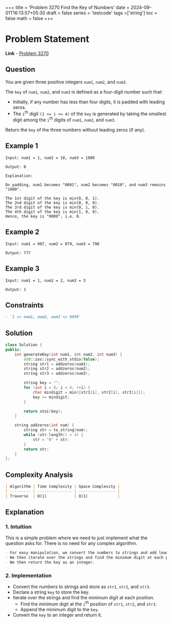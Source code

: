 +++
title = 'Problem 3270 Find the Key of Numbers'
date = 2024-09-01T16:13:57+05:30
draft = false
series = 'leetcode'
tags =['string']
toc = false
math = false
+++

# Problem Statement

**Link** - [Problem 3270](https://leetcode.com/problems/find-the-key-of-the-numbers/description/)

## Question

You are given three positive integers `num1`, `num2`, and `num3`.

The `key` of `num1`, `num2`, and `num3` is defined as a four-digit number such that:

- Initially, if any number has less than four digits, it is padded with leading zeros.
- The `i`<sup>th</sup> digit `(1 <= i <= 4)` of the `key` is generated by taking the smallest digit among the `i`<sup>th</sup> digits of `num1`, `num2`, and `num3`.

Return the `key` of the three numbers without leading zeros (if any).

## Example 1

```
Input: num1 = 1, num2 = 10, num3 = 1000

Output: 0

Explanation:

On padding, num1 becomes "0001", num2 becomes "0010", and num3 remains "1000".

The 1st digit of the key is min(0, 0, 1).
The 2nd digit of the key is min(0, 0, 0).
The 3rd digit of the key is min(0, 1, 0).
The 4th digit of the key is min(1, 0, 0).
Hence, the key is "0000", i.e. 0.
```

## Example 2

```
Input: num1 = 987, num2 = 879, num3 = 798

Output: 777
```

## Example 3

```
Input: num1 = 1, num2 = 2, num3 = 3

Output: 1
```

## Constraints

```markdown
- `1 <= num1, num2, num3 <= 9999`
```

## Solution

```cpp
class Solution {
public:
    int generateKey(int num1, int num2, int num3) {
        std::ios::sync_with_stdio(false);
        string str1 = addzeros(num1);
        string str2 = addzeros(num2);
        string str3 = addzeros(num3);

        string key = "";
        for (int i = 0; i < 4; ++i) {
            char mindigit = min({str1[i], str2[i], str3[i]});
            key += mindigit;
        }

        return stoi(key);
    }

    string addzeros(int num) {
        string str = to_string(num);
        while (str.length() < 4) {
            str = "0" + str;
        }
        return str;
    }
};
```

## Complexity Analysis

```markdown
| Algorithm | Time Complexity | Space Complexity |
| --------- | --------------- | ---------------- |
| Traverse  | O(1)            | O(1)             |
```

## Explanation

### 1. Intuition

This is a simple problem where we need to just implement what the question asks for. There is no need for any complex algorithm.

```markdown
- For easy manipulation, we convert the numbers to strings and add leading zeros.
- We then iterate over the strings and find the minimum digit at each position.
- We then return the key as an integer.
```

### 2. Implementation

- Convert the numbers to strings and store as `str1`, `str2`, and `str3`.
- Declare a string `key` to store the key.
- Iterate over the strings and find the minimum digit at each position.
  - Find the minimum digit at the `i`<sup>th</sup> position of `str1`, `str2`, and `str3`.
  - Append the minimum digit to the `key`.
- Convert the `key` to an integer and return it.
